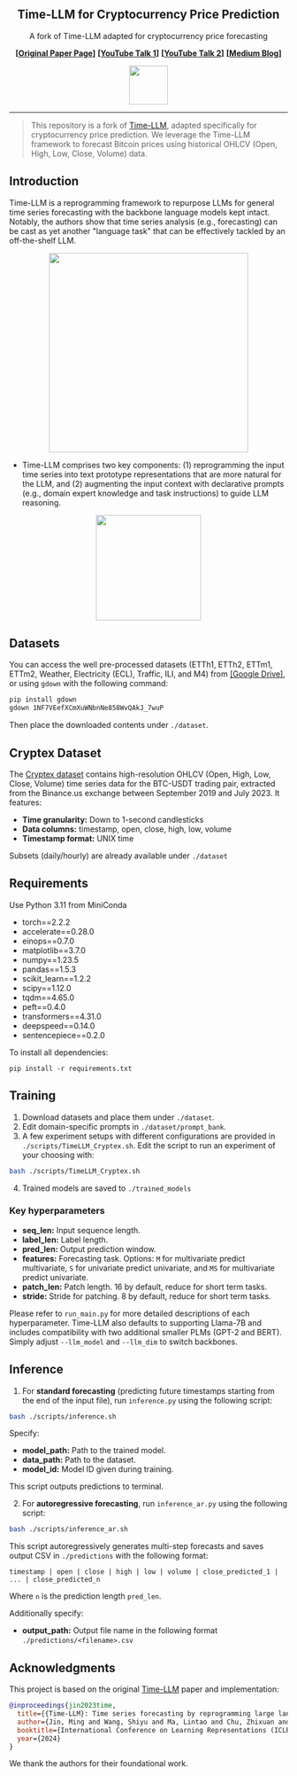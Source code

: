 <div align="center">
  <h2><b>Time-LLM for Cryptocurrency Price Prediction</b></h2>
</div>



<div align="center">

<p>A fork of Time-LLM adapted for cryptocurrency price forecasting</p>

**[<a href="https://arxiv.org/abs/2310.01728">Original Paper Page</a>]**
**[<a href="https://www.youtube.com/watch?v=6sFiNExS3nI">YouTube Talk 1</a>]**
**[<a href="https://www.youtube.com/watch?v=L-hRexVa32k">YouTube Talk 2</a>]**
**[<a href="https://medium.com/towards-data-science/time-llm-reprogram-an-llm-for-time-series-forecasting-e2558087b8ac">Medium Blog</a>]**
</div>

<p align="center">

<img src="./figures/logo.png" width="70">

</p>

---

>
> This repository is a fork of [Time-LLM](https://github.com/KimMeen/Time-LLM), adapted specifically for cryptocurrency price prediction. We leverage the Time-LLM framework to forecast Bitcoin prices using historical OHLCV (Open, High, Low, Close, Volume) data.
>

## Introduction
Time-LLM is a reprogramming framework to repurpose LLMs for general time series forecasting with the backbone language models kept intact.
Notably, the authors show that time series analysis (e.g., forecasting) can be cast as yet another "language task" that can be effectively tackled by an off-the-shelf LLM.


<p align="center">
<img src="./figures/framework.png" height = "360" alt="" align=center />
</p>

- Time-LLM comprises two key components: (1) reprogramming the input time series into text prototype representations that are more natural for the LLM, and (2) augmenting the input context with declarative prompts (e.g., domain expert knowledge and task instructions) to guide LLM reasoning.

<p align="center">
<img src="./figures/method-detailed-illustration.png" height = "190" alt="" align=center />
</p>

## Datasets
You can access the well pre-processed datasets (ETTh1, ETTh2, ETTm1, ETTm2, Weather, Electricity (ECL), Traffic, ILI, and M4) from [[Google Drive]](https://drive.google.com/file/d/1NF7VEefXCmXuWNbnNe858WvQAkJ_7wuP/view?usp=sharing), or using ```gdown``` with the following command:

```bash
pip install gdown
gdown 1NF7VEefXCmXuWNbnNe858WvQAkJ_7wuP
```

Then place the downloaded contents under `./dataset`.

## Cryptex Dataset

The [Cryptex dataset](http://crypto.cs.iit.edu/datasets/download.html) contains high-resolution OHLCV (Open, High, Low, Close, Volume) time series data for the BTC-USDT trading pair, extracted from the Binance.us exchange between September 2019 and July 2023. It features:
- **Time granularity:** Down to 1-second candlesticks
- **Data columns:** timestamp, open, close, high, low, volume
- **Timestamp format:** UNIX time

Subsets (daily/hourly) are already available under ```./dataset```


## Requirements
Use Python 3.11 from MiniConda

- torch==2.2.2
- accelerate==0.28.0
- einops==0.7.0
- matplotlib==3.7.0
- numpy==1.23.5
- pandas==1.5.3
- scikit_learn==1.2.2
- scipy==1.12.0
- tqdm==4.65.0
- peft==0.4.0
- transformers==4.31.0
- deepspeed==0.14.0
- sentencepiece==0.2.0

To install all dependencies:
```
pip install -r requirements.txt
```

## Training
1. Download datasets and place them under `./dataset`.
2. Edit domain-specific prompts in ```./dataset/prompt_bank```.
3. A few experiment setups with different configurations are provided in `./scripts/TimeLLM_Cryptex.sh`. Edit the script to run an experiment of your choosing with:

```bash
bash ./scripts/TimeLLM_Cryptex.sh
```
4. Trained models are saved to ```./trained_models```

### Key hyperparameters
- **seq_len:** Input sequence length.
- **label_len:** Label length.
- **pred_len:** Output prediction window.
- **features:** Forecasting task. Options: ```M``` for multivariate predict multivariate, ```S``` for univariate predict univariate, and ```MS``` for multivariate predict univariate.
- **patch_len:** Patch length. 16 by default, reduce for short term tasks.
- **stride:** Stride for patching. 8 by default, reduce for short term tasks.

Please refer to `run_main.py` for more detailed descriptions of each hyperparameter. Time-LLM also defaults to supporting Llama-7B and includes compatibility with two additional smaller PLMs (GPT-2 and BERT). Simply adjust `--llm_model` and `--llm_dim` to switch backbones.



## Inference
1. For **standard forecasting** (predicting future timestamps starting from the end of the input file), run ```inference.py``` using the following script:
```bash
bash ./scripts/inference.sh
```
Specify:
- **model_path:** Path to the trained model.
- **data_path:** Path to the dataset.
- **model_id:** Model ID given during training.

This script outputs predictions to terminal.


2. For **autoregressive forecasting**, run ```inference_ar.py``` using the following script:
```bash
bash ./scripts/inference_ar.sh
```

This script autoregressively generates multi-step forecasts and saves output CSV in `./predictions` with the following format:
```
timestamp | open | close | high | low | volume | close_predicted_1 | ... | close_predicted_n
```
Where ```n``` is the prediction length ```pred_len```.

Additionally specify:
- **output_path:** Output file name in the following format ```./predictions/<filename>.csv```


## Acknowledgments
This project is based on the original [Time-LLM](https://github.com/KimMeen/Time-LLM) paper and implementation:

```bibtex
@inproceedings{jin2023time,
  title={{Time-LLM}: Time series forecasting by reprogramming large language models},
  author={Jin, Ming and Wang, Shiyu and Ma, Lintao and Chu, Zhixuan and Zhang, James Y and Shi, Xiaoming and Chen, Pin-Yu and Liang, Yuxuan and Li, Yuan-Fang and Pan, Shirui and Wen, Qingsong},
  booktitle={International Conference on Learning Representations (ICLR)},
  year={2024}
}

```
We thank the authors for their foundational work.


